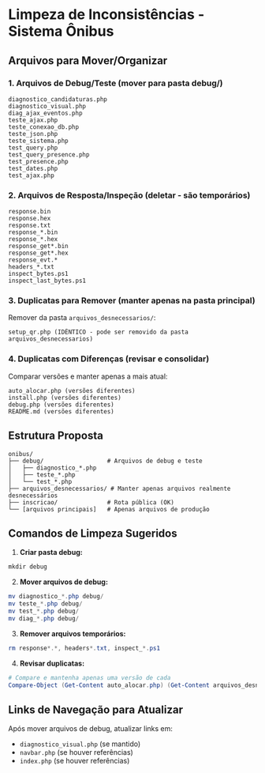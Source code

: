 # Limpeza de Inconsistências - Sistema Ônibus

## Arquivos para Mover/Organizar

### 1. Arquivos de Debug/Teste (mover para pasta debug/)
```
diagnostico_candidaturas.php
diagnostico_visual.php
diag_ajax_eventos.php
teste_ajax.php
teste_conexao_db.php
teste_json.php
teste_sistema.php
test_query.php
test_query_presence.php
test_presence.php
test_dates.php
test_ajax.php
```

### 2. Arquivos de Resposta/Inspeção (deletar - são temporários)
```
response.bin
response.hex
response.txt
response_*.bin
response_*.hex
response_get*.bin
response_get*.hex
response_evt.*
headers_*.txt
inspect_bytes.ps1
inspect_last_bytes.ps1
```

### 3. Duplicatas para Remover (manter apenas na pasta principal)
Remover da pasta `arquivos_desnecessarios/`:
```
setup_qr.php (IDÊNTICO - pode ser removido da pasta arquivos_desnecessarios)
```

### 4. Duplicatas com Diferenças (revisar e consolidar)
Comparar versões e manter apenas a mais atual:
```
auto_alocar.php (versões diferentes)
install.php (versões diferentes)
debug.php (versões diferentes)
README.md (versões diferentes)
```

## Estrutura Proposta

```
onibus/
├── debug/                  # Arquivos de debug e teste
│   ├── diagnostico_*.php
│   ├── teste_*.php
│   └── test_*.php
├── arquivos_desnecessarios/ # Manter apenas arquivos realmente desnecessários
├── inscricao/              # Rota pública (OK)
└── [arquivos principais]   # Apenas arquivos de produção
```

## Comandos de Limpeza Sugeridos

1. **Criar pasta debug:**
```powershell
mkdir debug
```

2. **Mover arquivos de debug:**
```powershell
mv diagnostico_*.php debug/
mv teste_*.php debug/
mv test_*.php debug/
mv diag_*.php debug/
```

3. **Remover arquivos temporários:**
```powershell
rm response*.*, headers*.txt, inspect_*.ps1
```

4. **Revisar duplicatas:**
```powershell
# Compare e mantenha apenas uma versão de cada
Compare-Object (Get-Content auto_alocar.php) (Get-Content arquivos_desnecessarios/auto_alocar.php)
```

## Links de Navegação para Atualizar

Após mover arquivos de debug, atualizar links em:
- `diagnostico_visual.php` (se mantido)
- `navbar.php` (se houver referências)
- `index.php` (se houver referências)
